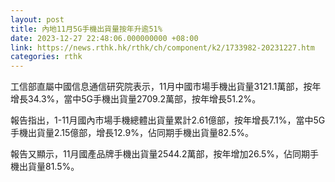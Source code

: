 ```yaml
---
layout: post
title: 內地11月5G手機出貨量按年升逾51%
date: 2023-12-27 22:48:06.000000000 +08:00
link: https://news.rthk.hk/rthk/ch/component/k2/1733982-20231227.htm
categories: rthk
---
```


工信部直屬中國信息通信研究院表示，11月中國市場手機出貨量3121.1萬部，按年增長34.3%，當中5G手機出貨量2709.2萬部，按年增長51.2%。

報告指出，1-11月國內市場手機總體出貨量累計2.61億部，按年增長7.1%，當中5G手機出貨量2.15億部，增長12.9%，佔同期手機出貨量82.5%。

報告又顯示，11月國產品牌手機出貨量2544.2萬部，按年增加26.5%，佔同期手機出貨量81.5%。
